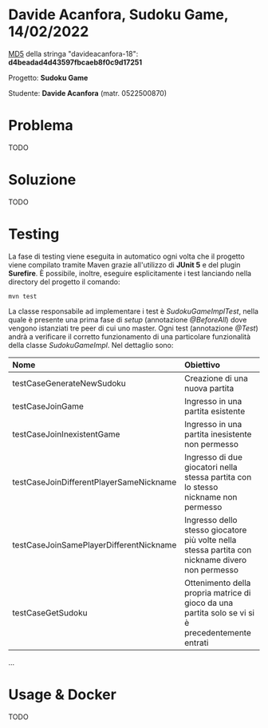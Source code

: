 # Davide Acanfora, Sudoku Game, 14/02/2022
[MD5](https://www.md5hashgenerator.com) della stringa "davideacanfora-18": **d4beadad4d43597fbcaeb8f0c9d17251**

Progetto: **Sudoku Game**

Studente: **Davide Acanfora** (matr. 0522500870)

# Problema
TODO

# Soluzione
TODO

# Testing
La fase di testing viene eseguita in automatico ogni volta che il progetto viene compilato tramite Maven grazie all'utilizzo di **JUnit 5** e del plugin **Surefire**. È possibile, inoltre, eseguire esplicitamente i test lanciando nella directory del progetto il comando:
```shell
mvn test
```
La classe responsabile ad implementare i test è *SudokuGameImplTest*, nella quale è presente una prima fase di *setup* (annotazione *@BeforeAll*) dove vengono istanziati tre peer di cui uno master. Ogni test (annotazione *@Test*) andrà a verificare il corretto funzionamento di una particolare funzionalità della classe *SudokuGameImpl*. Nel dettaglio sono:

| Nome | Obiettivo |
|:---------|:-----|
| testCaseGenerateNewSudoku | Creazione di una nuova partita |
| testCaseJoinGame | Ingresso in una partita esistente |
| testCaseJoinInexistentGame | Ingresso in una partita inesistente non permesso |
| testCaseJoinDifferentPlayerSameNickname | Ingresso di due giocatori nella stessa partita con lo stesso nickname non permesso |
| testCaseJoinSamePlayerDifferentNickname | Ingresso dello stesso giocatore più volte nella stessa partita con nickname divero non permesso |
| testCaseGetSudoku | Ottenimento della propria matrice di gioco da una partita solo se vi si è precedentemente entrati |

...

# Usage & Docker
TODO
